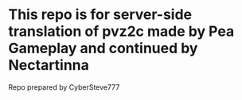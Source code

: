 # This repo is for server-side translation of pvz2c made by Pea Gameplay and continued by Nectartinna
Repo prepared by CyberSteve777